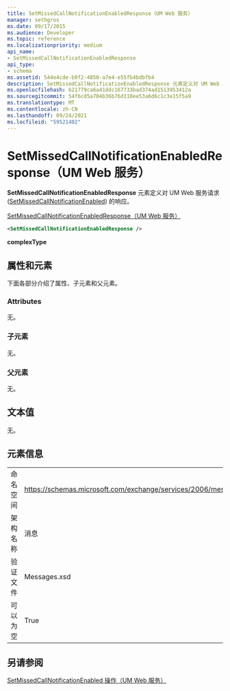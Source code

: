 ```yaml
---
title: SetMissedCallNotificationEnabledResponse（UM Web 服务）
manager: sethgros
ms.date: 09/17/2015
ms.audience: Developer
ms.topic: reference
ms.localizationpriority: medium
api_name:
- SetMissedCallNotificationEnabledResponse
api_type:
- schema
ms.assetid: 544e4cde-b0f2-4850-a7e4-e55fb4bdbfb4
description: SetMissedCallNotificationEnabledResponse 元素定义对 UM Web 服务请求 (SetMissedCallNotificationEnabled) 的响应。
ms.openlocfilehash: b21779ca6a41ddc167733bad374ad1513953412a
ms.sourcegitcommit: 54f6cd5a704b36b76d110ee53a6d6c1c3e15f5a9
ms.translationtype: MT
ms.contentlocale: zh-CN
ms.lasthandoff: 09/24/2021
ms.locfileid: "59521402"
---
```

# <a name="setmissedcallnotificationenabledresponse-um-web-service"></a>SetMissedCallNotificationEnabledResponse（UM Web 服务）

**SetMissedCallNotificationEnabledResponse** 元素定义对 UM Web 服务请求 ([SetMissedCallNotificationEnabled](setmissedcallnotificationenabled-operation-um-web-service.md)) 的响应。 
  
[SetMissedCallNotificationEnabledResponse（UM Web 服务）](setmissedcallnotificationenabledresponse-um-web-service.md)
  
```xml
<SetMissedCallNotificationEnabledResponse />
```

 **complexType**
## <a name="attributes-and-elements"></a>属性和元素

下面各部分介绍了属性、子元素和父元素。
  
### <a name="attributes"></a>Attributes

无。
  
### <a name="child-elements"></a>子元素

无。
  
### <a name="parent-elements"></a>父元素

无。
  
## <a name="text-value"></a>文本值

无。
  
## <a name="element-information"></a>元素信息

|||
|:-----|:-----|
|命名空间  <br/> |https://schemas.microsoft.com/exchange/services/2006/messages  <br/> |
|架构名称  <br/> |消息  <br/> |
|验证文件  <br/> |Messages.xsd  <br/> |
|可以为空  <br/> |True  <br/> |
   
## <a name="see-also"></a>另请参阅



[SetMissedCallNotificationEnabled 操作（UM Web 服务）](setmissedcallnotificationenabled-operation-um-web-service.md)

